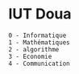 # IUT Doua

```
0 - Informatique
1 - Mathématiques
2 - algorithme
3 - Economie
4 - Communication
```
